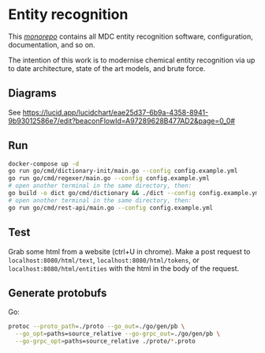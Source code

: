 # Entity recognition

This [*monorepo*](https://www.atlassian.com/git/tutorials/monorepos) contains all MDC entity recognition software, configuration, documentation, and so on.

The intention of this work is to modernise chemical entity recognition via up to date architecture, state of the art models, and brute force.

## Diagrams
See https://lucid.app/lucidchart/eae25d37-6b9a-4358-8941-9b93012586e7/edit?beaconFlowId=A97289628B477AD2&page=0_0#

## Run
```bash
docker-compose up -d
go run go/cmd/dictionary-init/main.go --config config.example.yml
go run go/cmd/regexer/main.go --config config.example.yml
# open another terminal in the same directory, then:
go build -o dict go/cmd/dictionary && ./dict --config config.example.yml
# open another terminal in the same directory, then:
go run go/cmd/rest-api/main.go --config config.example.yml
```

## Test
Grab some html from a website (ctrl+U in chrome). Make a post request to `localhost:8080/html/text`, `localhost:8080/html/tokens`, or `localhost:8080/html/entities` with the html in the body of the request.

## Generate protobufs
Go:
```bash
protoc --proto_path=./proto --go_out=./go/gen/pb \
  --go_opt=paths=source_relative --go-grpc_out=./go/gen/pb \
  --go-grpc_opt=paths=source_relative ./proto/*.proto
```